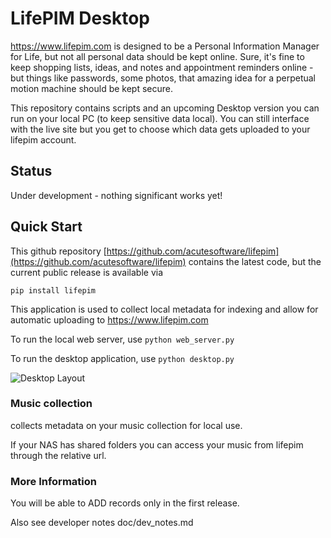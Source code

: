 # LifePIM Desktop
https://www.lifepim.com is designed to be a Personal Information Manager for
Life, but not all personal data should be kept online.
Sure, it's fine to keep shopping lists, ideas, and notes and appointment reminders online  - but things like
passwords, some photos, that amazing idea for a perpetual motion machine should
be kept secure.

This repository contains scripts and an upcoming Desktop version you can run
on your local PC (to keep sensitive data local).  You can still interface with
the live site but you get to choose which data gets uploaded to your lifepim
account.

## Status
Under development - nothing significant works yet!

## Quick Start
This github repository [https://github.com/acutesoftware/lifepim](https://github.com/acutesoftware/lifepim) contains the latest code, but the current public release is available via

`pip install lifepim`

This application is used to collect local metadata for indexing and allow for
automatic uploading to https://www.lifepim.com

To run the local web server, use
`python web_server.py`

To run the desktop application, use
`python desktop.py`

![Desktop Layout](https://github.com/acutesoftware/lifepim/tree/master/doc/lifepim_desktop_layout.PNG)


### Music collection
collects metadata on your music collection for local use.

If your NAS has shared folders you can access your music from lifepim through
the relative url.


### More Information

You will be able to ADD records only in the first release.

Also see developer notes doc/dev_notes.md
